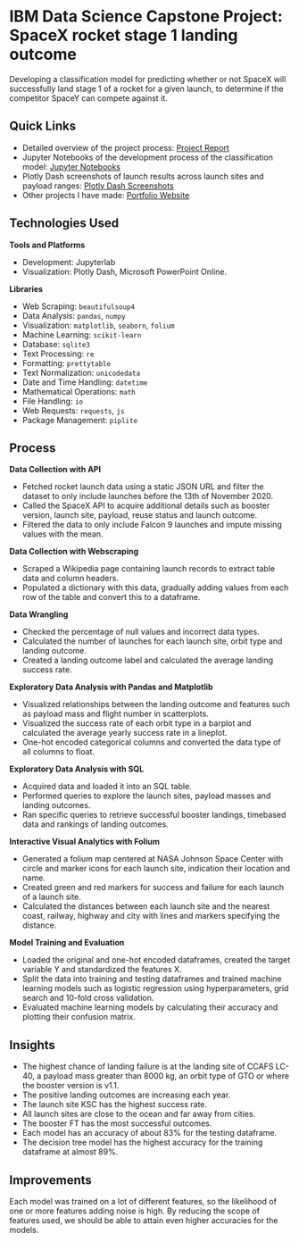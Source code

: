 # IBM Data Science Capstone Project: SpaceX rocket stage 1 landing outcome
Developing a classification model for predicting whether or not SpaceX will successfully land stage 1 of a rocket for a given launch, to determine if the competitor SpaceY can compete against it.

## Quick Links
- Detailed overview of the project process: [Project Report](https://github.com/LucasHoffSchmidt/IBM_Data_Science_Capstone_Project_SpaceX/blob/main/Data_Science-SpaceX-Report.pdf)
- Jupyter Notebooks of the development process of the classification model: [Jupyter Notebooks](https://github.com/LucasHoffSchmidt/IBM_Data_Science_Capstone_Project_SpaceX/tree/main/Jupyter_Notebooks)
- Plotly Dash screenshots of launch results across launch sites and payload ranges: [Plotly Dash Screenshots](https://github.com/LucasHoffSchmidt/IBM_Data_Science_Capstone_Project_SpaceX/tree/main/Plotly_Dash_Screenshots)
- Other projects I have made: [Portfolio Website](https://lucashoffschmidt.github.io/)

## Technologies Used
**Tools and Platforms**
- Development: Jupyterlab
- Visualization: Plotly Dash, Microsoft PowerPoint Online.

**Libraries**
- Web Scraping: `beautifulsoup4` 
- Data Analysis: `pandas`, `numpy`
- Visualization:  `matplotlib`, `seaborn`, `folium`
- Machine Learning: `scikit-learn`
- Database: `sqlite3`
- Text Processing: `re`
- Formatting: `prettytable`
- Text Normalization: `unicodedata`
- Date and Time Handling: `datetime`
- Mathematical Operations: `math`
- File Handling: `io`
- Web Requests: `requests`, `js`
- Package Management: `piplite`

## Process
**Data Collection with API**
- Fetched rocket launch data using a static JSON URL and filter the dataset to only include launches before the 13th of November 2020.
- Called the SpaceX API to acquire additional details such as booster version, launch site, payload, reuse status and launch outcome.
- Filtered the data to only include Falcon 9 launches and impute missing values with the mean.  

**Data Collection with Webscraping**
- Scraped a Wikipedia page containing launch records to extract table data and column headers.
- Populated a dictionary with this data, gradually adding values from each row of the table and convert this to a dataframe. 

**Data Wrangling**
- Checked the percentage of null values and incorrect data types.
- Calculated the number of launches for each launch site, orbit type and landing outcome.
- Created a landing outcome label and calculated the average landing success rate.  

**Exploratory Data Analysis with Pandas and Matplotlib**
- Visualized relationships between the landing outcome and features such as payload mass and flight number in scatterplots.
- Visualized the success rate of each orbit type in a barplot and calculated the average yearly success rate in a lineplot.
- One-hot encoded categorical columns and converted the data type of all columns to float. 

**Exploratory Data Analysis with SQL**
- Acquired data and loaded it into an SQL table.
- Performed queries to explore the launch sites, payload masses and landing outcomes.
- Ran specific queries to retrieve successful booster landings, timebased data and rankings of landing outcomes.   

**Interactive Visual Analytics with Folium**
- Generated a folium map centered at NASA Johnson Space Center with circle and marker icons for each launch site, indication their location and name.
- Created green and red markers for success and failure for each launch of a launch site.
- Calculated the distances between each launch site and the nearest coast, railway, highway and city with lines and markers specifying the distance. 

**Model Training and Evaluation**
- Loaded the original and one-hot encoded dataframes, created the target variable Y and standardized the features X.
- Split the data into training and testing dataframes and trained machine learning models such as logistic regression using hyperparameters, grid search and 10-fold cross validation.
- Evaluated machine learning models by calculating their accuracy and plotting their confusion matrix. 

## Insights 
- The highest chance of landing failure is at the landing site of CCAFS LC-40, a payload mass greater than 8000 kg, an orbit type of GTO or where the booster version is v1.1.
- The positive landing outcomes are increasing each year. 
- The launch site KSC has the highest success rate.
- All launch sites are close to the ocean and far away from cities.
- The booster FT has the most successful outcomes. 
- Each model has an accuracy of about 83% for the testing dataframe.
- The decision tree model has the highest accuracy for the training dataframe at almost 89%.

## Improvements
Each model was trained on a lot of different features, so the likelihood of one or more features adding noise is high. By reducing the scope of features used, we should be able to attain even higher accuracies for the models. 
